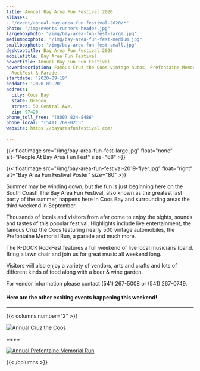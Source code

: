 ```yaml
---
title: Annual Bay Area Fun Festival 2020
aliases:
- "/event/annual-bay-area-fun-festival-2020/*"
photo: "/img/events-runners-header.jpg"
largeboxphoto: "/img/bay-area-fun-fest-large.jpg"
mediumboxphoto: "/img/bay-area-fun-fest-medium.jpg"
smallboxphoto: "/img/bay-area-fun-fest-small.jpg"
desktoptitle: Bay Area Fun Festival 2020
mobiletitle: Bay Area Fun Festival
hovertitle: Annual Bay Fun Fun Festival
hoverdescription: Famous Cruz the Coos vintage autos, Prefontaine Memorial Run, K-DOCK
  RockFest & Parade.
startdate: '2020-09-19'
enddate: '2020-09-20'
address:
  city: Coos Bay
  state: Oregon
  street: 50 Central Ave.
  zip: 97420
phone_toll_free: "(800) 824-8486"
phone_local: "(541) 269-0215"
website: https://bayareafunfestival.com/

---
```

{{< floatimage src="/img/bay-area-fun-fest-large.jpg" float="none" alt="People At Bay Area Fun Fest" size="68" >}}

{{< floatimage src="/img/bay-area-fun-festival-2019-flyer.jpg" float="right" alt="Bay Area Fun Festival Poster" size="80" >}}

Summer may be winding down, but the fun is just beginning here on the South Coast! The Bay Area Fun Festival, also known as the greatest last party of the summer, happens here in Coos Bay and surrounding areas the third weekend in September.

Thousands of locals and visitors from afar come to enjoy the sights, sounds and tastes of this popular festival. Highlights include live entertainment, the famous Cruz the Coos featuring nearly 500 vintage automobiles, the Prefontaine Memorial Run, a parade and much more.

The K-DOCK RockFest features a full weekend of live local musicians (band. Bring a lawn chair and join us for great music all weekend long.

Visitors will also enjoy a variety of vendors, arts and crafts and lots of different kinds of food along with a beer & wine garden.

For vendor information please contact (541) 267-5008 or (541) 267-0749.

#### Here are the other exciting events happening this weekend!

***

{{< columns number="2" >}}

[![Annual Cruz the Coos](/img/cruz-the-coos-column.jpg)](/event/annual-cruz-the-coos/)

\++++

[![Annual Prefontaine Memorial Run](/img/prefontaine-run-column.jpg)](/event/annual-prefontaine-memorial-run/)

{{< /columns >}}
